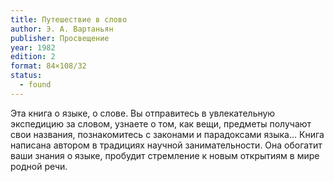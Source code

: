 ```yaml
---
title: Путешествие в слово
author: Э. А. Вартаньян
publisher: Просвещение
year: 1982
edition: 2
format: 84×108/32
status:
  - found
---
```


Эта книга о языке, о слове. Вы отправитесь в увлекательную экспедицию за словом, узнаете о том, как вещи, предметы получают свои названия, познакомитесь с законами и парадоксами языка…
Книга написана автором в традициях научной занимательности. Она обогатит ваши знания о языке, пробудит стремление к новым открытиям в мире родной речи.
